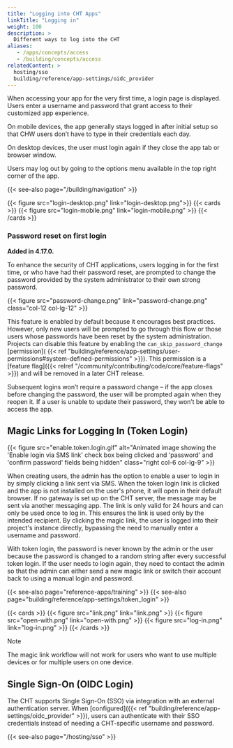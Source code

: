 ```yaml
---
title: "Logging into CHT Apps"
linkTitle: "Logging in"
weight: 100
description: >
  Different ways to log into the CHT
aliases:
   - /apps/concepts/access
   - /building/concepts/access
relatedContent: >
  hosting/sso
  building/reference/app-settings/oidc_provider
---
```



When accessing your app for the very first time, a login page is displayed. Users enter a username and password that grant access to their customized app experience.

On mobile devices, the app generally stays logged in after initial setup so that CHW users don’t have to type in their credentials each day.

On desktop devices, the user must login again if they close the app tab or browser window.

Users may log out by going to the options menu available in the top right corner of the app.

{{< see-also page="/building/navigation" >}}

{{< figure src="login-desktop.png" link="login-desktop.png">}}
{{< cards >}}
{{< figure src="login-mobile.png" link="login-mobile.png" >}}
{{< /cards >}}


### Password reset on first login

**Added in 4.17.0.**

To enhance the security of CHT applications, users logging in for the first time, or who have had their password reset, are prompted to change the password provided by the system administrator to their own strong password.

{{< figure src="password-change.png" link="password-change.png" class="col-12 col-lg-12" >}}

This feature is enabled by default because it encourages best practices. However, only new users will be prompted to go through this flow or those users whose passwords have been reset by the system administration.
Projects can disable this feature by enabling the `can_skip_password_change` [permission]( {{< ref "building/reference/app-settings/user-permissions#system-defined-permissions" >}}). This permission is a [feature flag]({{< relref "/community/contributing/code/core/feature-flags" >}}) and will be removed in a later CHT release.

Subsequent logins won’t require a password change – if the app closes before changing the password, the user will be prompted again when they reopen it. If a user is unable to update their password, they won’t be able to access the app.


## Magic Links for Logging In (Token Login)

{{< figure src="enable.token.login.gif" alt="Animated image showing the 'Enable login via SMS link' check box being clicked and 'password' and 'confirm password' fields being hidden" class="right col-6 col-lg-9" >}}

When creating users, the admin has the option to enable a user to login in by simply clicking a link sent via SMS. When the token login link is clicked and the app is not installed on the user's phone, it will open in their default browser. If no gateway is set up on the CHT server, the message may be sent via another messaging app. The link is only valid for 24 hours and can only be used once to log in. This ensures the link is used only by the intended recipient. By clicking the magic link, the user is logged into their project's instance directly, bypassing the need to manually enter a username and password.

With token login, the password is never known by the admin or the user because the password is changed to a random string after every successful token login. If the user needs to login again, they need to contact the admin so that the admin can either send a new magic link or switch their account back to using a manual login and password.

{{< see-also page="reference-apps/training" >}}
{{< see-also page="building/reference/app-settings/token_login" >}}

{{< cards >}}
    {{< figure src="link.png" link="link.png"  >}}
    {{< figure src="open-with.png" link="open-with.png"  >}}
    {{< figure src="log-in.png" link="log-in.png" >}}
{{< /cards >}}

> [!NOTE]
> The magic link workflow will not work for users who want to use multiple devices or for multiple users on one device.

## Single Sign-On (OIDC Login)

The CHT supports Single Sign-On (SSO) via integration with an external authentication server. When [configured]({{< ref "building/reference/app-settings/oidc_provider" >}}), users can authenticate with their SSO credentials instead of needing a CHT-specific username and password.

{{< see-also page="/hosting/sso" >}}
